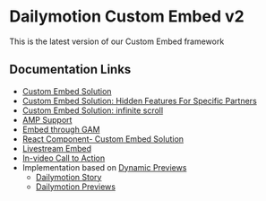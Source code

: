 # Dailymotion Custom Embed v2

This is the latest version of our Custom Embed framework


## Documentation Links

- [Custom Embed Solution](https://dmvs-apac.github.io/custom-embed-v2/)
- [Custom Embed Solution: Hidden Features For Specific Partners](https://dmvs-apac.github.io/custom-embed-v2/hidden_features)
- [Custom Embed Solution: infinite scroll](https://dmvs-apac.github.io/custom-embed-v2/infinite_scroll)
- [AMP Support](https://dmvs-apac.github.io/custom-embed-v2/amp)
- [Embed through GAM](https://dmvs-apac.github.io/custom-embed-v2/embed_gam)
- [React Component- Custom Embed Solution](https://www.npmjs.com/package/@dmvs-apac/dm-custom-embed-react)
- [Livestream Embed](https://dmvs-apac.github.io/custom-embed-v2/livestream)
- [In-video Call to Action](https://dmvs-apac.github.io/custom-embed-v2/ctacard)
- Implementation based on [Dynamic Previews](https://www.canva.com/design/DAEGDbSibZE/cvoKs-MEOdq3paAehFLkbQ/view?website#4:l-equipe-case)
  - [Dailymotion Story](https://dmvs-apac.github.io/dynamic-preview/story)
  - [Dailymotion Previews](https://dmvs-apac.github.io/dynamic-preview/player)
